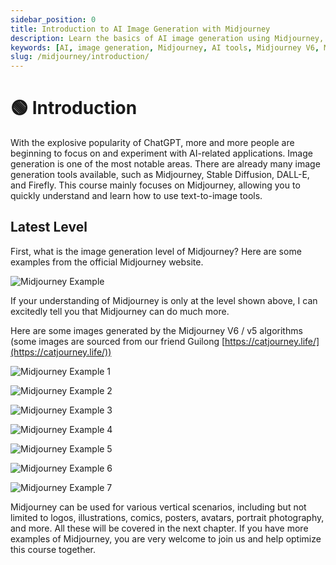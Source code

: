 ```yaml
---
sidebar_position: 0
title: Introduction to AI Image Generation with Midjourney
description: Learn the basics of AI image generation using Midjourney, including its capabilities and examples.
keywords: [AI, image generation, Midjourney, AI tools, Midjourney V6, Midjourney examples]
slug: /midjourney/introduction/
---
```

# 🟢 Introduction

With the explosive popularity of ChatGPT, more and more people are beginning to focus on and experiment with AI-related applications. Image generation is one of the most notable areas. There are already many image generation tools available, such as Midjourney, Stable Diffusion, DALL-E, and Firefly. This course mainly focuses on Midjourney, allowing you to quickly understand and learn how to use text-to-image tools.

## Latest Level

First, what is the image generation level of Midjourney? Here are some examples from the official Midjourney website.

![Midjourney Example](https://cdn.jsdelivr.net/gh/donttal/imgbed/img/55533b7dadc5e91e1bd9d22d1534c031.png)

If your understanding of Midjourney is only at the level shown above, I can excitedly tell you that Midjourney can do much more.

Here are some images generated by the Midjourney V6 / v5 algorithms (some images are sourced from our friend Guilong [https://catjourney.life/](https://catjourney.life/))

![Midjourney Example 1](https://cdn.jsdelivr.net/gh/donttal/imgbed/img/9e93cf83e386e0cd544af982bf185871.png)

![Midjourney Example 2](https://cdn.jsdelivr.net/gh/donttal/imgbed/img/cb34af56c1751a85a3dff3329e613500.png)

![Midjourney Example 3](https://cdn.jsdelivr.net/gh/donttal/imgbed/img/cb69318a11b5bbf9c507fd42f3d613e0.png)

![Midjourney Example 4](https://cdn.jsdelivr.net/gh/donttal/imgbed/img/917bef4fd23541a3dc178c4b117952ae.png)

![Midjourney Example 5](https://cdn.jsdelivr.net/gh/donttal/imgbed/img/137efaf53e3ca0b3610c6393292c8400.jpg)

![Midjourney Example 6](https://cdn.jsdelivr.net/gh/donttal/imgbed/img/02cd4eea5dd89df6a2c4e1e2b8f44467.jpg)

![Midjourney Example 7](https://cdn.jsdelivr.net/gh/donttal/imgbed/img/06d5051bae6d63919ecb4b97fffe3bf8.jpg)

Midjourney can be used for various vertical scenarios, including but not limited to logos, illustrations, comics, posters, avatars, portrait photography, and more. All these will be covered in the next chapter. If you have more examples of Midjourney, you are very welcome to join us and help optimize this course together.
